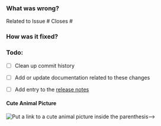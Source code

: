 ### What was wrong?

Related to Issue #
Closes #

### How was it fixed?

### Todo:
- [ ] Clean up commit history

- [ ] Add or update documentation related to these changes

- [ ] Add entry to the [release notes](https://github.com/ethereum/py-geth/blob/master/newsfragments/README.md)

#### Cute Animal Picture

![Put a link to a cute animal picture inside the parenthesis-->]()